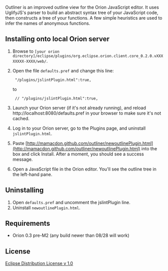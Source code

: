 Outliner is an improved outline view for the Orion JavaScript editor. It uses UglifyJS's parser to
build an abstract syntax tree of your JavaScript code, then constructs a tree of your functions. A few
simple heuristics are used to infer the names of anonymous functions.

Installing onto local Orion server
----------------------------------
1. Browse to ```[your orion directory]/eclipse/plugins/org.eclipse.orion.client.core_0.2.0.vXXXXXXXX-XXXX/web/```.
2. Open the file ```defaults.pref``` and change this line:

        "/plugins/jslintPlugin.html":true,
   to

        // "/plugins/jslintPlugin.html":true,
3. Launch your Orion server (if it's not already running), and reload http://localhost:8080/defaults.pref in your browser to make sure it's not cached.
4. Log in to your Orion server, go to the Plugins page, and uninstall ```jslintPlugin.html```.
5. Paste [http://mamacdon.github.com/outliner/newoutlinePlugin.html](http://mamacdon.github.com/outliner/newoutlinePlugin.html) into the box and click Install.
   After a moment, you should see a success message.
6. Open a JavaScript file in the Orion editor. You'll see the outline tree in the left-hand pane.

<!-- The first 3 steps are a workaround for [Orion Bug 355895](https://bugs.eclipse.org/bugs/show_bug.cgi?id=355895). -->
<!-- 
Installing onto orionhub
------------------------
We can use Orionhub to simulate a local Orion server. We'll install the Outliner plugin into our "simulated" server.
1. Log into Orionhub.
2. Go to the Repositories page and clone the Orion client repository:
        git://git.eclipse.org/gitroot/orion/org.eclipse.orion.client.git
3. Go to the Sites page and create a new site configuration.
4. *While holding the SHIFT key*, click the Add button and choose ```org.eclipse.orion.client``` from the list.
   This should create a number of entries in the table.
5. Click *Start* to launch the site. Note the URL where the site is running; this is now your "local server".
6. Go to the Navigator and browse to ```org.eclipse.orion.client/bundles/org.eclipse.orion.client.core/web```.
7. Follow the instructions in "Installing" above, starting from Step 2.
-->

Uninstalling
------------
1. Open ```defaults.pref``` and uncomment the jslintPlugin line.
2. Uninstall ```newoutlinePlugin.html```.

Requirements
------------
* Orion 0.3 pre-M2 (any build newer than 08/28 will work)

License
-------
[Eclipse Distribution License v 1.0](http://www.eclipse.org/org/documents/edl-v10.html)
